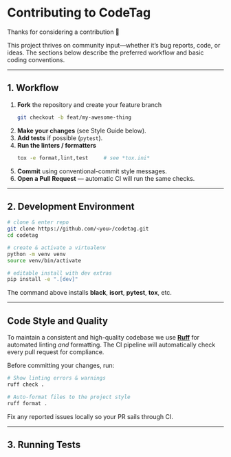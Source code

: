 # Contributing to **CodeTag**

Thanks for considering a contribution 🎉

This project thrives on community input—whether it’s bug reports, code, or
ideas.  The sections below describe the preferred workflow and basic coding
conventions.

---

## 1. Workflow

1. **Fork** the repository and create your feature branch
   ```bash
   git checkout -b feat/my-awesome-thing
   ```
2. **Make your changes** (see Style Guide below).
3. **Add tests** if possible (`pytest`).
4. **Run the linters / formatters**
   ```bash
   tox -e format,lint,test     # see *tox.ini*
   ```
5. **Commit** using conventional-commit style messages.
6. **Open a Pull Request** — automatic CI will run the same checks.

---

## 2. Development Environment

```bash
# clone & enter repo
git clone https://github.com/<you>/codetag.git
cd codetag

# create & activate a virtualenv
python -m venv venv
source venv/bin/activate

# editable install with dev extras
pip install -e ".[dev]"
```

The command above installs **black**, **isort**, **pytest**, **tox**, etc.

---

## Code Style and Quality

To maintain a consistent and high-quality codebase we use **[Ruff](https://docs.astral.sh/ruff/)** for automated linting *and* formatting.  The CI pipeline will automatically check every pull request for compliance.

Before committing your changes, run:

```bash
# Show linting errors & warnings
ruff check .

# Auto-format files to the project style
ruff format .
```

Fix any reported issues locally so your PR sails through CI.

---

## 3. Running Tests

```